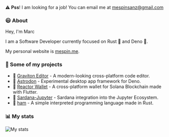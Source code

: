 ⚠️ **Pss**! I am looking for a job! You can email me at [mespinsanz@gmail.com](mailto:mespinsanz@gmail.com)

### 😃 About

Hey, I'm Marc

I am a Software Developer currently focused on Rust 🦀 and Deno 🦕.

My personal website is [mespin.me](https://mespin.me/).

### 💼 Some of my projects
* 🚀 [Graviton Editor](https://github.com/Graviton-Code-Editor/Graviton-App) - A modern-looking cross-platform code editor.
* 🦕 [Astrodon](https://github.com/astrodon/astrodon) - Experimental desktop app framework for Deno.
* 💸 [Reactor Wallet](https://github.com/marc2332/solana-mobile-wallet) - A cross-platform wallet for Solana Blockchain made with Flutter.
* 💃  [Sardana-Jupyter](https://github.com/sardana-org/sardana-jupyter) - Sardana integration into the Jupyter Ecosystem.
* 🧪 [ham](https://github.com/marc2332/ham) - A simple interpreted programming language made in Rust.

### 📊 My stats 

![My stats](https://github-readme-stats.vercel.app/api?username=marc2332&show_icons=true&theme=calm&count_private=true)
